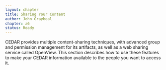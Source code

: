 ```yaml
---
layout: chapter
title: Sharing Your Content
author: John Graybeal
chapter: a6
status: Ready
---
```


CEDAR provides multiple content-sharing techniques, 
with advanced group and permission management for its artifacts,
as well as a web sharing service called OpenView.
This section describes how to use these features
to make your CEDAR information available to the people you want to access it.